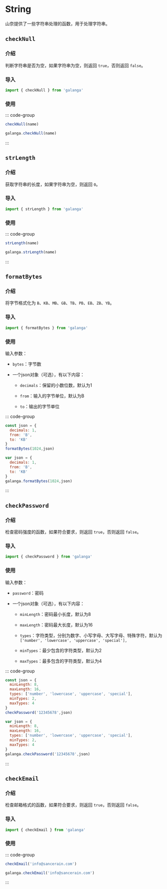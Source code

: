 # String

山奈提供了一些字符串处理的函数，用于处理字符串。

## `checkNull`

### 介绍

判断字符串是否为空，如果字符串为空，则返回 `true`，否则返回 `false`。

### 导入

```js
import { checkNull } from 'galanga'
```

### 使用

::: code-group

```js [按需引入]
checkNull(name)
```

```js [全局引入]
galanga.checkNull(name)
```

:::

## `strLength`

### 介绍

获取字符串的长度，如果字符串为空，则返回 `0`。

### 导入

```js
import { strLength } from 'galanga'
```

### 使用

::: code-group

```js [按需引入]
strLength(name)
```

```js [全局引入]
galanga.strLength(name)
```

:::

## `formatBytes`

### 介绍

将字节格式化为 `B`、`KB`、`MB`、`GB`、`TB`、`PB`、`EB`、`ZB`、`YB`。

### 导入

```js
import { formatBytes } from 'galanga'
```

### 使用

输入参数：

- `bytes`：字节数

- 一个json对象（可选），有以下内容：

  - `decimals`：保留的小数位数，默认为1

  - `from`：输入的字节单位，默认为B

  - `to`：输出的字节单位

::: code-group

```js [按需引入]
const json = {
  decimals: 1,
  from: 'B',
  to: 'KB'
}
formatBytes(1024,json)
```

```js [全局引入]
var json = {
  decimals: 1,
  from: 'B',
  to: 'KB'
}
galanga.formatBytes(1024,json)
```

:::

## `checkPassword`

### 介绍

检查密码强度的函数，如果符合要求，则返回 `true`，否则返回 `false`。

### 导入

```js
import { checkPassword } from 'galanga'
```

### 使用

输入参数：

- `password`：密码

- 一个json对象（可选），有以下内容：

  - `minLength`：密码最小长度，默认为8

  - `maxLength`：密码最大长度，默认为16

  - `types`：字符类型，分别为数字、小写字母、大写字母、特殊字符，默认为`['number', 'lowercase', 'uppercase', 'special'],`

  - `minTypes`：最少包含的字符类型，默认为2

  - `maxTypes`：最多包含的字符类型，默认为4

::: code-group

```js [按需引入]
const json = {
  minLength: 8,
  maxLength: 16,
  types: ['number', 'lowercase', 'uppercase', 'special'],
  minTypes: 2,
  maxTypes: 4
}
checkPassword('12345678',json)
```

```js [全局引入]
var json = {
  minLength: 8,
  maxLength: 16,
  types: ['number', 'lowercase', 'uppercase', 'special'],
  minTypes: 2,
  maxTypes: 4
}
galanga.checkPassword('12345678',json)
```

:::

## `checkEmail`

### 介绍

检查邮箱格式的函数，如果符合要求，则返回 `true`，否则返回 `false`。

### 导入

```js
import { checkEmail } from 'galanga'
```

### 使用

::: code-group

```js [按需引入]
checkEmail('info@sancerain.com')
```

```js [全局引入]
galanga.checkEmail('info@sancerain.com')
```

:::